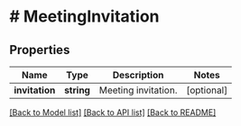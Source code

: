# # MeetingInvitation

## Properties

Name | Type | Description | Notes
------------ | ------------- | ------------- | -------------
**invitation** | **string** | Meeting invitation. | [optional] 

[[Back to Model list]](../../README.md#documentation-for-models) [[Back to API list]](../../README.md#documentation-for-api-endpoints) [[Back to README]](../../README.md)


